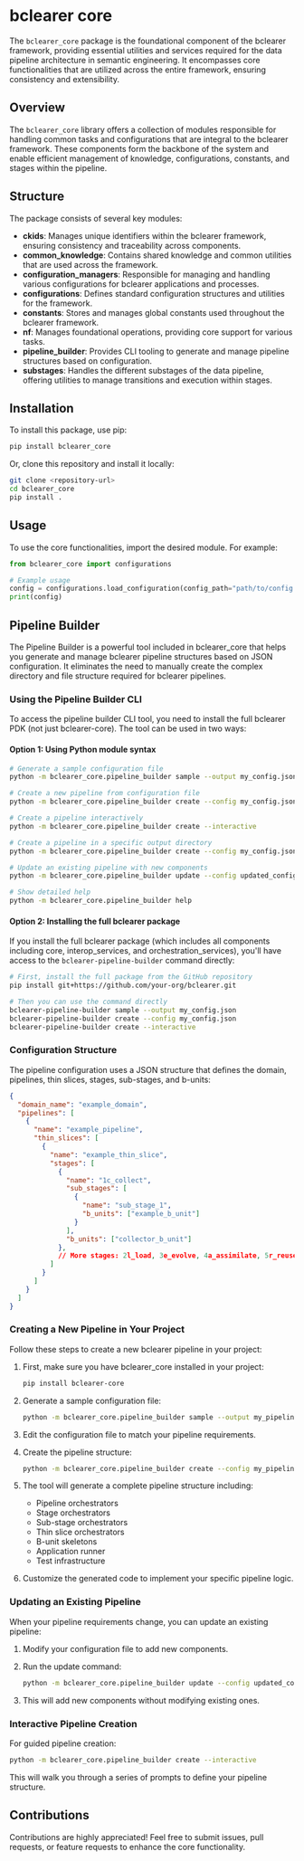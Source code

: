 # bclearer core

The `bclearer_core` package is the foundational component of the bclearer framework, providing essential utilities and services required for the data pipeline architecture in semantic engineering. It encompasses core functionalities that are utilized across the entire framework, ensuring consistency and extensibility.

## Overview

The `bclearer_core` library offers a collection of modules responsible for handling common tasks and configurations that are integral to the bclearer framework. These components form the backbone of the system and enable efficient management of knowledge, configurations, constants, and stages within the pipeline.

## Structure

The package consists of several key modules:

- **ckids**: Manages unique identifiers within the bclearer framework, ensuring consistency and traceability across components.
- **common_knowledge**: Contains shared knowledge and common utilities that are used across the framework.
- **configuration_managers**: Responsible for managing and handling various configurations for bclearer applications and processes.
- **configurations**: Defines standard configuration structures and utilities for the framework.
- **constants**: Stores and manages global constants used throughout the bclearer framework.
- **nf**: Manages foundational operations, providing core support for various tasks.
- **pipeline_builder**: Provides CLI tooling to generate and manage pipeline structures based on configuration.
- **substages**: Handles the different substages of the data pipeline, offering utilities to manage transitions and execution within stages.

## Installation

To install this package, use pip:

```bash
pip install bclearer_core
```

Or, clone this repository and install it locally:

```bash
git clone <repository-url>
cd bclearer_core
pip install .
```

## Usage

To use the core functionalities, import the desired module. For example:

```python
from bclearer_core import configurations

# Example usage
config = configurations.load_configuration(config_path="path/to/config.yaml")
print(config)
```

## Pipeline Builder

The Pipeline Builder is a powerful tool included in bclearer_core that helps you generate and manage bclearer pipeline structures based on JSON configuration. It eliminates the need to manually create the complex directory and file structure required for bclearer pipelines.

### Using the Pipeline Builder CLI

To access the pipeline builder CLI tool, you need to install the full bclearer PDK (not just bclearer-core). The tool can be used in two ways:

#### Option 1: Using Python module syntax

```bash
# Generate a sample configuration file
python -m bclearer_core.pipeline_builder sample --output my_config.json

# Create a new pipeline from configuration file
python -m bclearer_core.pipeline_builder create --config my_config.json

# Create a pipeline interactively
python -m bclearer_core.pipeline_builder create --interactive

# Create a pipeline in a specific output directory
python -m bclearer_core.pipeline_builder create --config my_config.json --output /path/to/output/directory

# Update an existing pipeline with new components
python -m bclearer_core.pipeline_builder update --config updated_config.json --pipeline path/to/domain_name_pipelines

# Show detailed help
python -m bclearer_core.pipeline_builder help
```

#### Option 2: Installing the full bclearer package

If you install the full bclearer package (which includes all components including core, interop_services, and orchestration_services), you'll have access to the `bclearer-pipeline-builder` command directly:

```bash
# First, install the full package from the GitHub repository
pip install git+https://github.com/your-org/bclearer.git

# Then you can use the command directly
bclearer-pipeline-builder sample --output my_config.json
bclearer-pipeline-builder create --config my_config.json
bclearer-pipeline-builder create --interactive
```

### Configuration Structure

The pipeline configuration uses a JSON structure that defines the domain, pipelines, thin slices, stages, sub-stages, and b-units:

```json
{
  "domain_name": "example_domain",
  "pipelines": [
    {
      "name": "example_pipeline",
      "thin_slices": [
        {
          "name": "example_thin_slice",
          "stages": [
            {
              "name": "1c_collect",
              "sub_stages": [
                {
                  "name": "sub_stage_1",
                  "b_units": ["example_b_unit"]
                }
              ],
              "b_units": ["collector_b_unit"]
            },
            // More stages: 2l_load, 3e_evolve, 4a_assimilate, 5r_reuse
          ]
        }
      ]
    }
  ]
}
```

### Creating a New Pipeline in Your Project

Follow these steps to create a new bclearer pipeline in your project:

1. First, make sure you have bclearer_core installed in your project:
   ```bash
   pip install bclearer-core
   ```

2. Generate a sample configuration file:
   ```bash
   python -m bclearer_core.pipeline_builder sample --output my_pipeline_config.json
   ```

3. Edit the configuration file to match your pipeline requirements.

4. Create the pipeline structure:
   ```bash
   python -m bclearer_core.pipeline_builder create --config my_pipeline_config.json --output ./pipelines/
   ```

5. The tool will generate a complete pipeline structure including:
   - Pipeline orchestrators
   - Stage orchestrators
   - Sub-stage orchestrators
   - Thin slice orchestrators
   - B-unit skeletons
   - Application runner
   - Test infrastructure

6. Customize the generated code to implement your specific pipeline logic.

### Updating an Existing Pipeline

When your pipeline requirements change, you can update an existing pipeline:

1. Modify your configuration file to add new components.

2. Run the update command:
   ```bash
   python -m bclearer_core.pipeline_builder update --config updated_config.json --pipeline ./pipelines/example_domain_pipelines
   ```

3. This will add new components without modifying existing ones.

### Interactive Pipeline Creation

For guided pipeline creation:

```bash
python -m bclearer_core.pipeline_builder create --interactive
```

This will walk you through a series of prompts to define your pipeline structure.

## Contributions

Contributions are highly appreciated! Feel free to submit issues, pull requests, or feature requests to enhance the core functionality.
